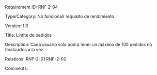Requirement
ID:
RNF 2-04

Type/Category:
No funcional/ requisito de rendimiento

Version:
1.0

Title:
Límite de pedidos

Description:
Cada usuario solo podra tener un máximo de 100 pedidos no finalizados a la vez

Relations:
RNF-2-01
RNF-2-02

Comments:
